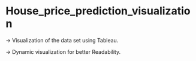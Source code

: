 # House_price_prediction_visualization

-> Visualization of the data set using Tableau.

-> Dynamic visualization for better Readability.
